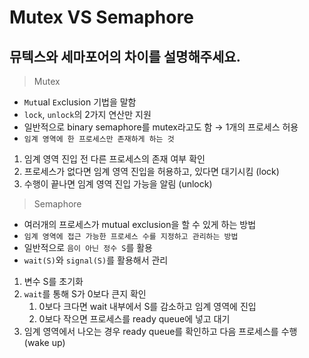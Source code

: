 # Mutex VS Semaphore

## 뮤텍스와 세마포어의 차이를 설명해주세요.

> Mutex

- `Mut`ual `Ex`clusion 기법을 말함
- `lock`, `unlock`의 2가지 연산만 지원
- 일반적으로 binary semaphore를 mutex라고도 함 $\rightarrow$ 1개의 프로세스 허용
- `임계 영역에 한 프로세스만 존재하게 하는 것`

1. 임계 영역 진입 전 다른 프로세스의 존재 여부 확인
2. 프로세스가 없다면 임계 영역 진입을 허용하고, 있다면 대기시킴 (lock)
3. 수행이 끝나면 임계 영역 진입 가능을 알림 (unlock)

> Semaphore

- 여러개의 프로세스가 mutual exclusion을 할 수 있게 하는 방법
- `임계 영역에 접근 가능한 프로세스 수를 지정하고 관리하는 방법`
- 일반적으로 `음이 아닌 정수 S`를 활용
- `wait(S)`와 `signal(S)`를 활용해서 관리

1. 변수 S를 초기화
2. `wait`를 통해 S가 0보다 큰지 확인
   1. 0보다 크다면 wait 내부에서 S를 감소하고 임계 영역에 진입
   2. 0보다 작으면 프로세스를 ready queue에 넣고 대기
3. 임계 영역에서 나오는 경우 ready queue를 확인하고 다음 프로세스를 수행 (wake up)
